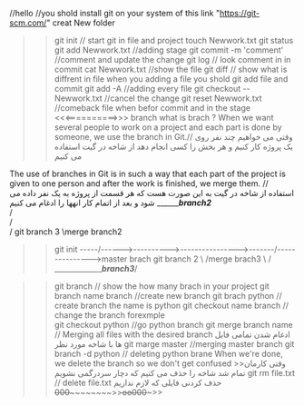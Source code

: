 //hello 
//you shold install git on your system of this link "https://git-scm.com/"
creat New folder 
>>git init              // start git in file and project 
>>touch Newwork.txt
>>git status
>>git add Newwork.txt    //adding stage
>>git commit -m 'comment' //comment and update  the change 
>>git log   // look comment in in commit
>>cat Newwork.txt    //show the file
>>git diff  // show what is diffrent in file 
when you adding a file you shold git add file and commit 
>>git add -A  //adding every file
>>git checkout -- Newwork.txt //cancel the change 
>>git reset Newwork.txt  //comeback file when befor commit and in the stage
                                         <<<==========>>>
                                              branch
                                         what is brach ?
When we want several people to work on a project
 and each part is done by someone, we use the branch in Git.// وقتی می خواهیم چند نفر روی یک پروژه کار کنیم و هر بخش را کسی انجام دهد از شاخه در گیت  استفاده می کنیم 

The use of branches in Git is in such a way that each part of the project is given
 to one person and after the work is finished, we merge them.              //  استفاده از شاخه در گیت به این صورت هست که هر قسمت از پروژه به یک نفر داده می شود و بعد از اتمام کار انهها را ادغام می کنیم 
                              _________branch2___  
                             /                    \
                            /                      \
                           /   git branch 3         \merge branch2
 >>git init          -----/------>----\------>-------\--------->-------/--------------->master brach
                     git branch 2      \                              /merge brach3
                                        \                            /
                                         \________________branch3___/

>>git branch                 // show the how many brach in your project
>>git branch name branch       //create new branch
>>git brach python        // create branch the name is python
>>git checkout name branch   // change the branch forexmple         
>>git checkout python       //go python branch 
>>git merge branch name      // Merging all files with the desired branch   ادغام شدن تمامی فایل ها با شاخه مورد نظر 
>>git marge master           //merging master branch 
>>git branch -d python        // deleting python brane 
When we're done, we delete the branch so we don't get confused   >>وقتی کارمان تمام شد شاخه را حذف می کنیم که دچار سردرگمی نشویم
>>git rm file.txt         // delete file.txt  حذف کردنی فایلی که لازم نداریم
<<~~~~~~~~~~~~~~~~~~~~~~~~~~~~~~~~~~~~000oo000~~~~~~~~~~~~~~~~~~~~~~~~~~~~~>>
